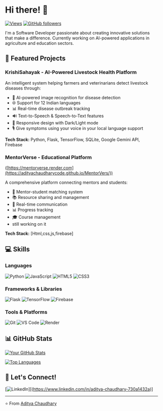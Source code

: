 # Hi there! 👋 

[![Views](https://komarev.com/ghpvc/?username=adityachaudharycode&color=brightgreen)](https://github.com/adityachaudharycode)
[![GitHub followers](https://img.shields.io/github/followers/adityachaudharycode?label=Follow&style=social)](https://github.com/adityachaudharycode)

I'm a Software Developer passionate about creating innovative solutions that make a difference. Currently working on AI-powered applications in agriculture and education sectors.

## 🚀 Featured Projects

### KrishiSahayak - AI-Powered Livestock Health Platform

An intelligent system helping farmers and veterinarians detect livestock diseases through:
- 🤖 AI-powered image recognition for disease detection
- 🌐 Support for 12 Indian languages
- 📊 Real-time disease outbreak tracking
- 🔊 Text-to-Speech & Speech-to-Text features
- 📱 Responsive design with Dark/Light mode
- 🎙️ Give symptoms using your voice in your local language support
  
**Tech Stack:** Python, Flask, TensorFlow, SQLite, Google Gemini API, Firebase

### MentorVerse - Educational Platform
([https://mentorverse.render.com](https://adityachaudharycode.github.io/MentorVers/))

A comprehensive platform connecting mentors and students:
- 👥 Mentor-student matching system
- 📚 Resource sharing and management
- 💬 Real-time communication
- 📊 Progress tracking
- 🎓 Course management
-  still working on it
  

**Tech Stack:** [Html,css,js,firebase]

## 💻 Skills

### Languages
![Python](https://img.shields.io/badge/Python-3776AB?style=flat&logo=python&logoColor=white)
![JavaScript](https://img.shields.io/badge/JavaScript-F7DF1E?style=flat&logo=javascript&logoColor=black)
![HTML5](https://img.shields.io/badge/HTML5-E34F26?style=flat&logo=html5&logoColor=white)
![CSS3](https://img.shields.io/badge/CSS3-1572B6?style=flat&logo=css3&logoColor=white)

### Frameworks & Libraries
![Flask](https://img.shields.io/badge/Flask-000000?style=flat&logo=flask&logoColor=white)
![TensorFlow](https://img.shields.io/badge/TensorFlow-FF6F00?style=flat&logo=tensorflow&logoColor=white)
![Firebase](https://img.shields.io/badge/Firebase-FFCA28?style=flat&logo=firebase&logoColor=black)

### Tools & Platforms
![Git](https://img.shields.io/badge/Git-F05032?style=flat&logo=git&logoColor=white)
![VS Code](https://img.shields.io/badge/VS_Code-007ACC?style=flat&logo=visual-studio-code&logoColor=white)
![Render](https://img.shields.io/badge/Render-46E3B7?style=flat&logo=render&logoColor=white)

## 📊 GitHub Stats

[![Your GitHub Stats](https://github-readme-stats.vercel.app/api?username=adityachaudharycode&show_icons=true&theme=radical)](https://github.com/adityachaudharycoode)

[![Top Languages](https://github-readme-stats.vercel.app/api/top-langs/?username=adityachaudharycode&layout=compact&theme=radical)](https://github.com/adityachaudharycode)

## 🤝 Let's Connect!

[![LinkedIn](https://img.shields.io/badge/LinkedIn-0077B5?style=flat&logo=linkedin&logoColor=white)][(https://www.linkedin.com/in/aditya-chaudhary-730a1432a)]


---
⭐️ From [Aditya Chaudhary](https://github.com/adityachaudharycode)
